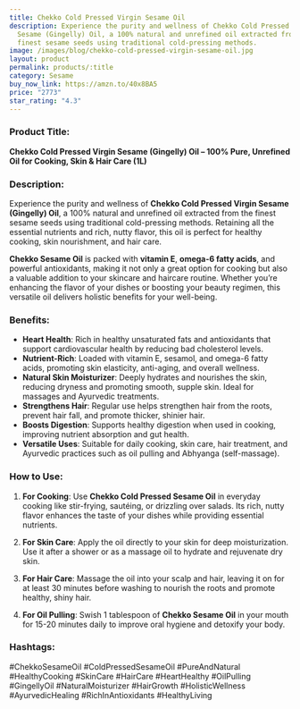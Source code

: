 ```yaml
---
title: Chekko Cold Pressed Virgin Sesame Oil
description: Experience the purity and wellness of Chekko Cold Pressed Virgin
  Sesame (Gingelly) Oil, a 100% natural and unrefined oil extracted from the
  finest sesame seeds using traditional cold-pressing methods.
image: /images/blog/chekko-cold-pressed-virgin-sesame-oil.jpg
layout: product
permalink: products/:title
category: Sesame
buy_now_link: https://amzn.to/40x8BA5
price: "2773"
star_rating: "4.3"
---
```

### Product Title:
**Chekko Cold Pressed Virgin Sesame (Gingelly) Oil – 100% Pure, Unrefined Oil for Cooking, Skin & Hair Care (1L)**

### Description:
Experience the purity and wellness of **Chekko Cold Pressed Virgin Sesame (Gingelly) Oil**, a 100% natural and unrefined oil extracted from the finest sesame seeds using traditional cold-pressing methods. Retaining all the essential nutrients and rich, nutty flavor, this oil is perfect for healthy cooking, skin nourishment, and hair care.

**Chekko Sesame Oil** is packed with **vitamin E**, **omega-6 fatty acids**, and powerful antioxidants, making it not only a great option for cooking but also a valuable addition to your skincare and haircare routine. Whether you’re enhancing the flavor of your dishes or boosting your beauty regimen, this versatile oil delivers holistic benefits for your well-being.

### Benefits:
- **Heart Health**: Rich in healthy unsaturated fats and antioxidants that support cardiovascular health by reducing bad cholesterol levels.
- **Nutrient-Rich**: Loaded with vitamin E, sesamol, and omega-6 fatty acids, promoting skin elasticity, anti-aging, and overall wellness.
- **Natural Skin Moisturizer**: Deeply hydrates and nourishes the skin, reducing dryness and promoting smooth, supple skin. Ideal for massages and Ayurvedic treatments.
- **Strengthens Hair**: Regular use helps strengthen hair from the roots, prevent hair fall, and promote thicker, shinier hair.
- **Boosts Digestion**: Supports healthy digestion when used in cooking, improving nutrient absorption and gut health.
- **Versatile Uses**: Suitable for daily cooking, skin care, hair treatment, and Ayurvedic practices such as oil pulling and Abhyanga (self-massage).

### How to Use:
1. **For Cooking**: Use **Chekko Cold Pressed Sesame Oil** in everyday cooking like stir-frying, sautéing, or drizzling over salads. Its rich, nutty flavor enhances the taste of your dishes while providing essential nutrients.
   
2. **For Skin Care**: Apply the oil directly to your skin for deep moisturization. Use it after a shower or as a massage oil to hydrate and rejuvenate dry skin.

3. **For Hair Care**: Massage the oil into your scalp and hair, leaving it on for at least 30 minutes before washing to nourish the roots and promote healthy, shiny hair.

4. **For Oil Pulling**: Swish 1 tablespoon of **Chekko Sesame Oil** in your mouth for 15-20 minutes daily to improve oral hygiene and detoxify your body.

### Hashtags:
#ChekkoSesameOil #ColdPressedSesameOil #PureAndNatural #HealthyCooking #SkinCare #HairCare #HeartHealthy #OilPulling #GingellyOil #NaturalMoisturizer #HairGrowth #HolisticWellness #AyurvedicHealing #RichInAntioxidants #HealthyLiving

